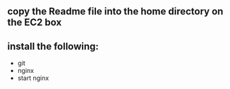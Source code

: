 
## copy the Readme file into the home directory on the EC2 box 
## install the following:
- git
- nginx
- start nginx